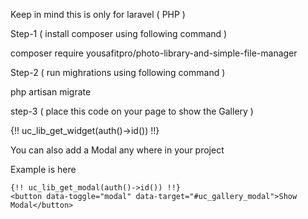Keep in mind this is only for laravel ( PHP )


Step-1 ( install composer using following command )

 
composer require yousafitpro/photo-library-and-simple-file-manager

Step-2 ( run mighrations using following command )


php artisan migrate


step-3 ( place this code on your page to show the Gallery )



{!! uc_lib_get_widget(auth()->id()) !!}




You can also add a Modal any where in your project

Example is here 


    {!! uc_lib_get_modal(auth()->id()) !!}
    <button data-toggle="modal" data-target="#uc_gallery_modal">Show Modal</button>


